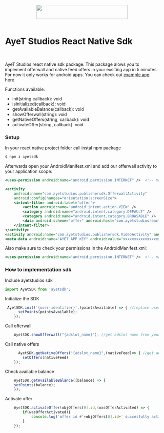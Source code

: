 <div align="center">
  <img src="https://d1mys92jzce605.cloudfront.net/assets/cmsfiles_a8431c4a2d4c31c484f3a9c23b32a4a46181af7a.png" width="300" height="46"/>
  <br/>
</div>
<br/>

# AyeT Studios React Native Sdk

<br/>

AyeT Studios react native sdk package. This package alows you to implement offerwall and native feed offers in your exsiting app in 5 minutes. For now it only works for android apps. You can check out [example app](https://github.com/ayetstudios/ayetstudios-react-native-sdk) here.


Functions available:
- init(string callback): void 
- isInitialized(callback): void 
- getAvailableBalance(callback): void 
- showOfferwall(string): void 
- getNativeOffers(string, callback): void 
- activateOffer(string, callback): void 

### Setup 

In your react native project folder call instal npm package 

```sh
$ npm i ayetsdk
```

Afterwards open your AndroidManifest.xml and add our offerwall activity to your application scope:

```xml
<uses-permission android:name="android.permission.INTERNET" />  <!-- mandatory permission -->

<activity
    android:name="com.ayetstudios.publishersdk.OfferwallActivity"
    android:configChanges="orientation|screenSize">
    <intent-filter android:label="offer">
        <action android:name="android.intent.action.VIEW" />
        <category android:name="android.intent.category.DEFAULT" />
        <category android:name="android.intent.category.BROWSABLE" />
        <data android:scheme="offer" android:host="com.ayetstudiosreactnativeexample" /> <!-- replace with your package name -->
    </intent-filter>
</activity>
<activity android:name="com.ayetstudios.publishersdk.VideoActivity" android:configChanges="orientation|screenSize" />	
<meta-data android:name="AYET_APP_KEY" android:value="xxxxxxxxxxxxxxxxxxxxxxxx" /> <!-- replace with your app key -->
```

Also make sure to check your permissions in the AndroidManifest.xml:

```xml
<uses-permission android:name="android.permission.INTERNET" />  <!-- mandatory permission -->
```




### How to implementation sdk


Include ayetstudios sdk

```javascript
import AyetSDK from 'ayetsdk';
```

Initialize the SDK 

```javascript
 AyetSDK.init('{user-identifier}',(pointsAvailable) => { //replace user-identifier value with your user id
      setPoints(pointsAvailable);
    });
```

Call offerwall

```javascript
    AyetSDK.showOfferwall("{adslot_name}"); //get adslot name from your publisher dashboard 
```


Call native offers 

```javascript
      AyetSDK.getNativeOffers("{adslot_name}",(nativeFeed)=> { //get adslot name from your publisher dashboard 
        setOffers(nativeFeed)
    });
```


Check available balance 

```javascript
    AyetSDK.getAvailableBalance((balance) => {
    setPoints(balance);
    });                  
```

Activate offer 

```javascript
    AyetSDK.activateOffer(objOffers[0].id,(wasOfferActivated) => {
        if(wasOfferActivated){
            console.log('offer id #'+objOffers[0].id+' succesfully activated ');
        }
    });                  
```